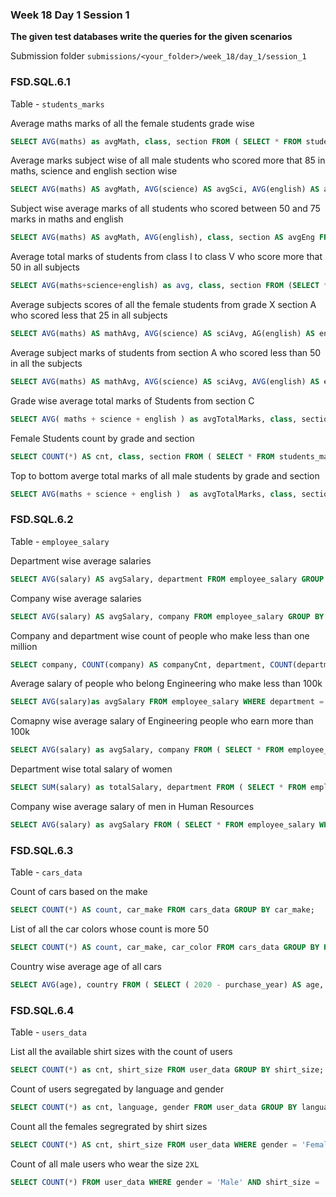 ### Week 18 Day 1 Session 1

**The given test databases write the queries for the given scenarios**

Submission folder `submissions/<your_folder>/week_18/day_1/session_1`

### FSD.SQL.6.1

Table - `students_marks`

Average maths marks of all the female students grade wise

```sql
SELECT AVG(maths) as avgMath, class, section FROM ( SELECT * FROM students_marks WHERE gender = 'Female') AS data GROUP BY class, section;
```

Average marks subject wise of all male students who scored more that 85 in maths, science and english section wise

```sql
SELECT AVG(maths) AS avgMath, AVG(science) AS avgSci, AVG(english) AS avgEng, class, section FROM ( SELECT * FROM students_marks WHERE gender = 'Male') AS data GROUP BY class, section;
```

Subject wise average marks of all students who scored between 50 and 75 marks in maths and english

```sql
SELECT AVG(maths) AS avgMath, AVG(english), class, section AS avgEng FROM (SELECT * FROM students_marks WHERE maths BETWEEN 50 AND 75 AND english BETWEEN 50 AND 75) AS data GROUP BY class,section;
```

Average total marks of students from class I to class V who score more that 50 in all subjects

```sql
SELECT AVG(maths+science+english) as avg, class, section FROM (SELECT * FROM students_marks WHERE class IN ('I','II', 'III', 'IV', 'V') AND maths > 50 AND science > 50 AND english > 50) AS data GROUP BY class, section;
```

Average subjects scores of all the female students from grade X  section A who scored  less that 25 in all subjects

```sql
SELECT AVG(maths) AS mathAvg, AVG(science) AS sciAvg, AG(english) AS engAvg FROM ( SELECT * FROM students_marks WHERE class = 'X' AND section = 'A' AND english < 25 AND science < 25 AND maths < 25 AND gender = 'Female' ) AS data;
```


Average subject marks of students from section A who scored less than 50 in all the subjects

```sql
SELECT AVG(maths) AS mathAvg, AVG(science) AS sciAvg, AVG(english) AS engAvg FROM students_marks WHERE section = 'A' AND maths < 50 AND science < 50 AND english < 50;
```

Grade wise average total marks of Students from section C

```sql
SELECT AVG( maths + science + english ) as avgTotalMarks, class, section FROM ( SELECT * FROM students_marks WHERE section = 'C' ) AS data GROUP BY class, section;
```


Female Students count by grade and section

```sql
SELECT COUNT(*) AS cnt, class, section FROM ( SELECT * FROM students_marks WHERE gender = 'Female' ) AS data GROUP BY class, section;
```

Top to bottom averge total marks of all male students by grade and section

```sql
SELECT AVG(maths + science + english )  as avgTotalMarks, class, section FROM ( SELECT * FROM students_marks WHERE gender = 'Male') AS data GROUP BY  class, section ORDER BY avgTotalMarks DESC;
```

### FSD.SQL.6.2

Table - `employee_salary`

Department wise average salaries

```sql
SELECT AVG(salary) AS avgSalary, department FROM employee_salary GROUP BY department;
```

Company wise average salaries

```sql
SELECT AVG(salary) AS avgSalary, company FROM employee_salary GROUP BY company;
```

Company and department wise count of people who make less than one million

```sql
SELECT company, COUNT(company) AS companyCnt, department, COUNT(department) AS depCnt FROM ( SELECT * FROM employee_salary WHERE salary < 1000000) AS data GROUP BY company, department;
```

Average salary of people who belong Engineering  who make less than 100k 

```sql
SELECT AVG(salary)as avgSalary FROM employee_salary WHERE department = 'Engineering' AND salary < 100000;
```

Comapny wise average salary of  Engineering people who earn more than 100k

```sql
SELECT AVG(salary) as avgSalary, company FROM ( SELECT * FROM employee_salary WHERE department = 'Engineering' AND salary < 100000 ) AS data GROUP BY company;
```

Department wise total salary of women 

```sql
SELECT SUM(salary) as totalSalary, department FROM ( SELECT * FROM employee_salary WHERE gender = 'Female' ) AS data GROUP BY department;
```

Company wise average salary of men in Human Resources

```sql
SELECT AVG(salary) as avgSalary FROM ( SELECT * FROM employee_salary WHERE gender = 'Male' AND department = 'Human Resources') AS data GROUP BY company;
```

### FSD.SQL.6.3

Table - `cars_data`

Count of cars based on the make
```sql
SELECT COUNT(*) AS count, car_make FROM cars_data GROUP BY car_make;
```

List of all the car colors whose count is more 50
```sql
SELECT COUNT(*) AS count, car_make, car_color FROM cars_data GROUP BY HAVING count > 50;
```

Country wise average age of all cars
```sql
SELECT AVG(age), country FROM ( SELECT ( 2020 - purchase_year) AS age, country FROM cars_data) GROUP BY country;
```


### FSD.SQL.6.4

Table - `users_data`

List all the available shirt sizes with the count of users 

```sql
SELECT COUNT(*) as cnt, shirt_size FROM user_data GROUP BY shirt_size; 
```

Count of users segregated by language and gender

```sql
SELECT COUNT(*) as cnt, language, gender FROM user_data GROUP BY language, gender;
```

Count all the females segregrated by shirt sizes

```sql
SELECT COUNT(*) AS cnt, shirt_size FROM user_data WHERE gender = 'Female' GROUP BY shirt_size;
```


Count of all male users who wear the size `2XL`

```sql
SELECT COUNT(*) FROM user_data WHERE gender = 'Male' AND shirt_size = '2XL';
```